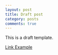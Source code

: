 ```yaml
---
layout: post
title: Draft post
category: posts
comments: true
---
```


This is a draft template.

[Link Example](http://www.example.com)
